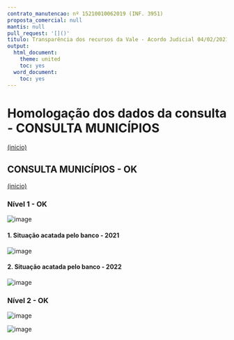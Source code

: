 ```yaml
---
contrato_manutencao: nº 15210010062019 (INF. 3951)
proposta_comercial: null
mantis: null
pull_request: '[]()'
titulo: Transparência dos recursos da Vale - Acordo Judicial 04/02/2021
output:
  html_document:
    theme: united
    toc: yes
  word_document:
    toc: yes
---
```


# Homologação dos dados da consulta - CONSULTA MUNICÍPIOS
<a href="#top">(inicio)</a>

<div class="alert alert-warning">

## CONSULTA MUNICÍPIOS - OK
<a href="#top">(inicio)</a>


### Nível 1 - OK
  
![image](https://user-images.githubusercontent.com/52920939/171021918-d41284c6-cf86-4900-b39b-f00216919e1e.png)


#### 1. Situação acatada pelo banco - 2021
  
  
![image](https://user-images.githubusercontent.com/52920939/171022066-158118e8-f20a-4cd1-81c8-c2243a3e2a88.png)
  
 
#### 2. Situação acatada pelo banco - 2022
  
![image](https://user-images.githubusercontent.com/52920939/171022033-d92e9531-e85c-46fc-a48d-24427c8e43a0.png)
  
  
### Nível 2 - OK

![image](https://user-images.githubusercontent.com/52920939/171022274-b447e0fa-80a3-484d-9276-94fadf073971.png)

![image](https://user-images.githubusercontent.com/52920939/171022196-9137ba24-0cf0-4ddc-a503-5325f0ca774e.png)

  
